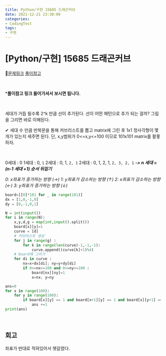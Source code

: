 ```yaml
---
title: Python/구현 15685 드래곤커브
date: 2021-12-21 23:30:09
categories:
- CodingTest
tags:
- 구현
---
```


# [Python/구현] 15685 드래곤커브

📌[문제링크](https://www.acmicpc.net/problem/15685) [풀이참고](https://tmdrl5779.tistory.com/146)

  <BR>

***풀이참고 링크 들어가셔서 보시면 됩니다.** 

<BR>

세대가 거듭 될수록 2^k 만큼 선이 추가된다.
선이 어떤 패턴으로 추가 되는 걸까? 그림을 그리면 바로 이해된다.

✔ 세대 수 만큼 반복문을 통해 커브리스트를 뽑고 matrix에 그린 후 1x1 정사각형이 몇개가 있는지 세주면 된다. 단, x,y범위가 0<=x,y<=100 이므로 101x101 matrix를 활욯하자.

<BR>

0세대 : 0
1세대 : 0, `1`
2세대 : 0, 1, `2, 1`
2세대 : 0, 1, 2, 1, `2, 3, 2, 1`
***-> n 세대  = (n-1 세대 +1) 순서 뒤집기***

*0: x좌표가 증가하는 방향 (→)*
*1: y좌표가 감소하는 방향 (↑)*
*2: x좌표가 감소하는 방향 (←)*
*3: y좌표가 증가하는 방향 (↓)*

```python
board=[[0]*101 for _ in range(101)]
dx = [1,0,-1,0]
dy = [0,-1,0,1]

N = int(input())
for i in range(N):
    x,y,d,g = map(int,input().split())
    board[x][y]=1
    curve = [d]
    # 커브리스트 생성
    for j in range(g) :
        for k in range(len(curve)-1,-1,-1):
            curve.append((curve[k]+1)%4)
    # board에 그리기
    for di in curve :
        nx=x+dx[di]; ny=y+dy[di]
        if 0<=nx<=100 and 0<=ny<=100 :
            board[nx][ny]=1
            x=nx; y=ny

ans=0
for x in range(100):
    for y in range(100):
        if board[x][y] == 1 and board[x+1][y] == 1 and board[x][y+1] == 1 and board[x+1][y+1] == 1:
            ans +=1
print(ans)
```

  <br>

## 회고

좌표가 반대로 적혀있어서 헷갈렸다.

